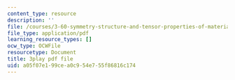 ```yaml
---
content_type: resource
description: ''
file: /courses/3-60-symmetry-structure-and-tensor-properties-of-materials-fall-2005/a05f07e199cea0c954e755f86816c174_JKUrC05a-4k.pdf
file_type: application/pdf
learning_resource_types: []
ocw_type: OCWFile
resourcetype: Document
title: 3play pdf file
uid: a05f07e1-99ce-a0c9-54e7-55f86816c174
---
```

